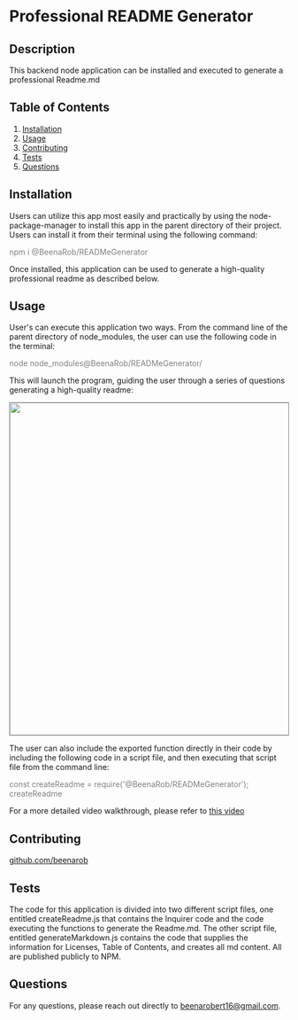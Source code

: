 # Professional README Generator 

## Description

This backend node application can be installed and executed to generate a professional Readme.md


  ## Table of Contents
1. [Installation](#installation)
2. [Usage](#usage)
3. [Contributing](#contributing)
4. [Tests](#tests)
5. [Questions](#questions)
  

## Installation

Users can utilize this app most easily and practically by using the node-package-manager to install this app in the parent directory of their project. Users can install it from their terminal using the following command:

<span style='color: grey'>npm i @BeenaRob/READMeGenerator</span>

Once installed, this application can be used to generate a high-quality professional readme as described below.

## Usage

User's can execute this application two ways. From the command line of the parent directory of node_modules, the user can use the following code in the terminal:

<span style='color: grey'>node node_modules@BeenaRob/READMeGenerator/</span>

This will launch the program, guiding the user through a series of questions generating a high-quality readme:

<img src="" width=600 style='border: 1px solid grey'/>

The user can also include the exported function directly in their code by including the following code in a script file, and then executing that script file from the command line:

<span style='color: grey'>const createReadme = require('@BeenaRob/READMeGenerator'); createReadme </span>

For a more detailed video walkthrough, please refer to <a href="">this video</a>

## Contributing

<a href="https://github.com/beenarob">github.com/beenarob</a>

## Tests

The code for this application is divided into two different script files, one entitled createReadme.js that contains the Inquirer code and the code executing the functions to generate the Readme.md. The other script file, entitled generateMarkdown.js contains the code that supplies the information for Licenses, Table of Contents, and creates all md content. All are published publicly to NPM.

## Questions

For any questions, please reach out directly to <a href="mailto:beenarobert16@gmail.com" target="_blank">beenarobert16@gmail.com</a>.
